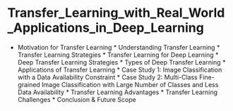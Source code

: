 # Transfer_Learning_with_Real_World_Applications_in_Deep_Learning
* Motivation for Transfer Learning * Understanding Transfer Learning * Transfer Learning Strategies * Transfer Learning for Deep Learning * Deep Transfer Learning Strategies * Types of Deep Transfer Learning * Applications of Transfer Learning * Case Study 1: Image Classification with a Data Availability Constraint * Case Study 2: Multi-Class Fine-grained Image Classification with Large Number of Classes and Less Data Availability * Transfer Learning Advantages * Transfer Learning Challenges * Conclusion &amp; Future Scope
